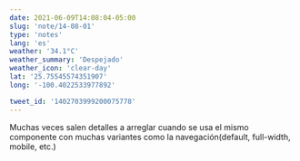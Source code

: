 ```yaml
---
date: 2021-06-09T14:08:04-05:00
slug: 'note/14-08-01'
type: 'notes'
lang: 'es'
weather: '34.1°C'
weather_summary: 'Despejado'
weather_icon: 'clear-day'
lat: '25.75545574351907'
long: '-100.4022533977892'

tweet_id: '1402703999200075778'
---
```

Muchas veces salen detalles a arreglar cuando se usa el mismo componente con muchas variantes como la navegación(default, full-width, mobile, etc.)